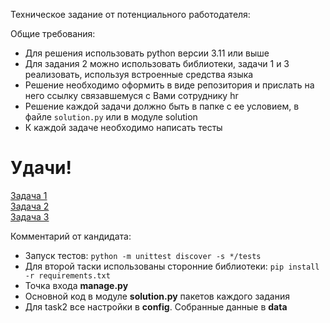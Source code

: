Техническое задание от потенциального работодателя:

Общие требования:
- Для решения использовать python версии 3.11 или выше
- Для задания 2 можно использовать библиотеки, задачи 1 и 3 реализовать, используя встроенные средства языка
- Решение необходимо оформить в виде репозитория и прислать на него ссылку связавшемуся с Вами сотруднику hr
- Решение каждой задачи должно быть в папке с ее условием, в файле `solution.py` или в модуле solution 
- К каждой задаче необходимо написать тесты  
# Удачи!

[Задача 1](task1/task1.md)   
[Задача 2](task2/task2.md)  
[Задача 3](task3/task3.md)


Комментарий от кандидата:
* Запуск тестов: ```python -m unittest discover -s */tests```
* Для второй таски использованы сторонние библиотеки: ```pip install -r requirements.txt```
* Точка входа **manage.py**
* Основной код в модуле **solution.py** пакетов каждого задания
* Для task2 все настройки в **config**. Собранные данные в **data**
